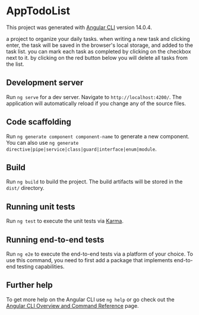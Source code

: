 # AppTodoList

This project was generated with [Angular CLI](https://github.com/angular/angular-cli) version 14.0.4.

a project to organize your daily tasks.
when writing a new task and clicking enter, the task will be saved in the browser's local storage, and added to the task list.
you can mark each task as completed by clicking on the checkbox next to it.
by clicking on the red button below you will delete all tasks from the list.

## Development server

Run `ng serve` for a dev server. Navigate to `http://localhost:4200/`. The application will automatically reload if you change any of the source files.

## Code scaffolding

Run `ng generate component component-name` to generate a new component. You can also use `ng generate directive|pipe|service|class|guard|interface|enum|module`.

## Build

Run `ng build` to build the project. The build artifacts will be stored in the `dist/` directory.

## Running unit tests

Run `ng test` to execute the unit tests via [Karma](https://karma-runner.github.io).

## Running end-to-end tests

Run `ng e2e` to execute the end-to-end tests via a platform of your choice. To use this command, you need to first add a package that implements end-to-end testing capabilities.

## Further help

To get more help on the Angular CLI use `ng help` or go check out the [Angular CLI Overview and Command Reference](https://angular.io/cli) page.
